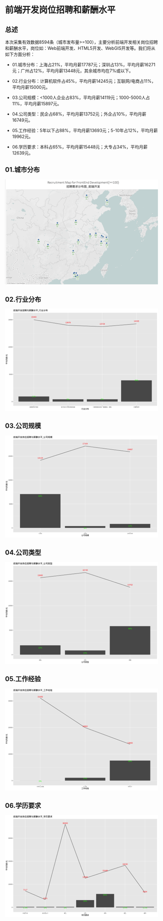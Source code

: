 # 前端开发岗位招聘和薪酬水平

## 总述

本次采集有效数据8594条（城市发布量\>=100），主要分析前端开发相关岗位招聘和薪酬水平，岗位如：Web前端开发、HTML5开发、WebGIS开发等。我们将从如下方面分析：

-   01.城市分布：上海占21%，平均月薪17787元；深圳占13%，平均月薪16271元；广州占12%，平均月薪13448元，其余城市均在7%或以下。

-   02.行业分布：计算机软件占45%，平均月薪14245元；互联网/电商占11%，平均月薪15000元。

-   03.公司规模：\<1000人企业占83%，平均月薪14119元；1000-5000人占11%，平均月薪15897元。

-   04.公司类型：民企占68%，平均月薪13752元；外企占10%，平均月薪16749元。

-   05.工作经验：5年以下占88%，平均月薪13693元；5-10年占12%，平均月薪19962元。

-   06.学历要求：本科占65%，平均月薪15448元；大专占34%，平均月薪12639元。

## 01.城市分布

![roadmap](Rplot01_roadmap.png)

## 02.行业分布

![industries](Rplot02_industries.png)

## 03.公司规模

![com_size](Rplot03_com_size.png)

## 04.公司类型

![com_type](Rplot04_com_type.png)

## 05.工作经验

![experience](Rplot05_experience.png)

## 06.学历要求

![education](Rplot06_education.png)
